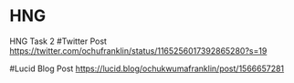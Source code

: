 # HNG
HNG Task 2 
#Twitter Post
https://twitter.com/ochufranklin/status/1165256017392865280?s=19

#Lucid Blog Post
https://lucid.blog/ochukwumafranklin/post/1566657281

